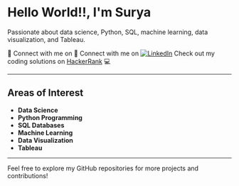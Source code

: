 # Hello World!!, I'm Surya

Passionate about data science, Python, SQL, machine learning, data visualization, and Tableau.

🔗 Connect with me on 🔗 Connect with me on 
[![LinkedIn](https://img.icons8.com/fluent/48/000000/linkedin.png)](https://www.linkedin.com/in/surya-kumar-a05291148) 
Check out my coding solutions on [HackerRank](https://www.hackerrank.com/profile/surya06051999) 💻

---

## Areas of Interest

- **Data Science**
- **Python Programming**
- **SQL Databases**
- **Machine Learning**
- **Data Visualization**
- **Tableau**

---

Feel free to explore my GitHub repositories for more projects and contributions!


